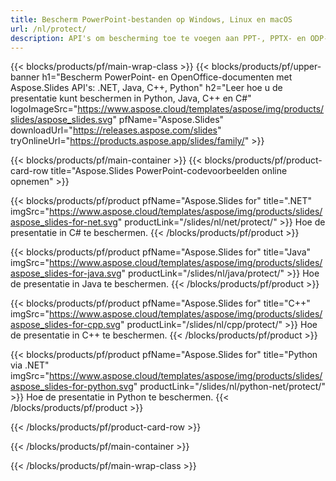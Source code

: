 ```yaml
---
title: Bescherm PowerPoint-bestanden op Windows, Linux en macOS
url: /nl/protect/
description: API's om bescherming toe te voegen aan PPT-, PPTX- en ODP-presentaties
---
```


{{< blocks/products/pf/main-wrap-class >}}
{{< blocks/products/pf/upper-banner h1="Bescherm PowerPoint- en OpenOffice-documenten met Aspose.Slides API's: .NET, Java, C++, Python" h2="Leer hoe u de presentatie kunt beschermen in Python, Java, C++ en C#" logoImageSrc="https://www.aspose.cloud/templates/aspose/img/products/slides/aspose_slides.svg" pfName="Aspose.Slides" downloadUrl="https://releases.aspose.com/slides" tryOnlineUrl="https://products.aspose.app/slides/family/" >}}

{{< blocks/products/pf/main-container >}}
{{< blocks/products/pf/product-card-row title="Aspose.Slides PowerPoint-codevoorbeelden online opnemen" >}}

{{< blocks/products/pf/product pfName="Aspose.Slides for" title=".NET" imgSrc="https://www.aspose.cloud/templates/aspose/img/products/slides/aspose_slides-for-net.svg" productLink="/slides/nl/net/protect/" >}}
Hoe de presentatie in C# te beschermen.
{{< /blocks/products/pf/product >}}

{{< blocks/products/pf/product pfName="Aspose.Slides for" title="Java" imgSrc="https://www.aspose.cloud/templates/aspose/img/products/slides/aspose_slides-for-java.svg" productLink="/slides/nl/java/protect/" >}}
Hoe de presentatie in Java te beschermen.
{{< /blocks/products/pf/product >}}

{{< blocks/products/pf/product pfName="Aspose.Slides for" title="C++" imgSrc="https://www.aspose.cloud/templates/aspose/img/products/slides/aspose_slides-for-cpp.svg" productLink="/slides/nl/cpp/protect/" >}}
Hoe de presentatie in C++ te beschermen.
{{< /blocks/products/pf/product >}}

{{< blocks/products/pf/product pfName="Aspose.Slides for" title="Python via .NET" imgSrc="https://www.aspose.cloud/templates/aspose/img/products/slides/aspose_slides-for-python.svg" productLink="/slides/nl/python-net/protect/" >}}
Hoe de presentatie in Python te beschermen.
{{< /blocks/products/pf/product >}}

{{< /blocks/products/pf/product-card-row >}}

{{< /blocks/products/pf/main-container >}}

{{< /blocks/products/pf/main-wrap-class >}}

